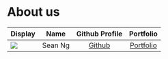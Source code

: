 # About us

Display |   Name   | Github Profile | Portfolio 
--------|:--------:|:--------------:|:---------:
![](https://via.placeholder.com/100.png?text=Photo) | Sean Ng  | [Github](https://github.com/) | [Portfolio](docs/team/johndoe.md)
